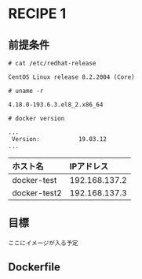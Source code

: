 # RECIPE 1
## 前提条件
```
# cat /etc/redhat-release
```
```
CentOS Linux release 8.2.2004 (Core)
```
```
# uname -r
```
```
4.18.0-193.6.3.el8_2.x86_64
```
```
# docker version
```
```
...
 Version:           19.03.12
...
```
|ホスト名|IPアドレス|
|:---|:---|
|docker-test|192.168.137.2|
|docker-test2|192.168.137.3|
## 目標
```
ここにイメージが入る予定
```
## Dockerfile
```
```
